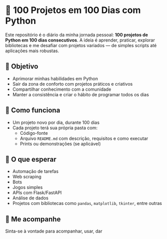 # 🚀 100 Projetos em 100 Dias com Python

Este repositório é o diário da minha jornada pessoal: **100 projetos de Python em 100 dias consecutivos**. A ideia é aprender, praticar, explorar bibliotecas e me desafiar com projetos variados — de simples scripts até aplicações mais robustas.

## 🎯 Objetivo

- Aprimorar minhas habilidades em Python  
- Sair da zona de conforto com projetos práticos e criativos  
- Compartilhar conhecimento com a comunidade  
- Manter a consistência e criar o hábito de programar todos os dias  

## 📌 Como funciona

- Um projeto novo por dia, durante 100 dias  
- Cada projeto terá sua própria pasta com:
  - Código-fonte  
  - Arquivo `README.md` com descrição, requisitos e como executar  
  - Prints ou demonstrações (se aplicável)  

## 🧠 O que esperar

- Automação de tarefas  
- Web scraping  
- Bots  
- Jogos simples  
- APIs com Flask/FastAPI  
- Análise de dados  
- Projetos com bibliotecas como `pandas`, `matplotlib`, `tkinter`, entre outras  

## 💬 Me acompanhe

Sinta-se à vontade para acompanhar, usar, dar

